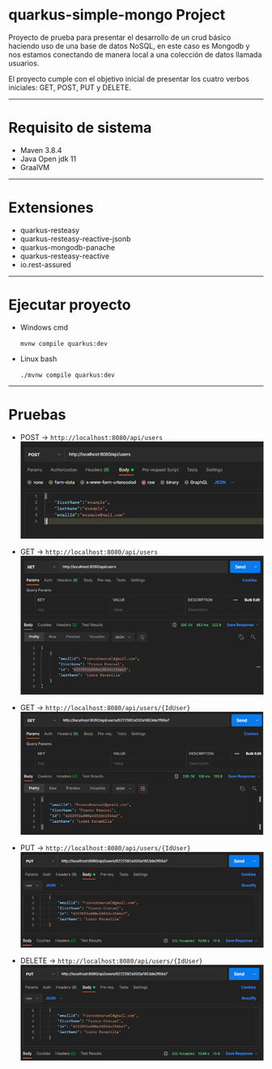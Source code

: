 # quarkus-simple-mongo Project

Proyecto de prueba para presentar el desarrollo de un crud básico haciendo uso de una base de datos NoSQL, en este caso es Mongodb y nos estamos conectando de manera local a una colección de datos llamada usuarios. 

El proyecto cumple con el objetivo inicial de presentar los cuatro verbos iniciales: GET, POST, PUT y DELETE.
<br>

---
# Requisito de sistema
- Maven 3.8.4
- Java Open jdk 11
- GraalVM

---
# Extensiones

- quarkus-resteasy
- quarkus-resteasy-reactive-jsonb
- quarkus-mongodb-panache
- quarkus-resteasy-reactive
- io.rest-assured

---
# Ejecutar proyecto

- Windows cmd

    `mvnw compile quarkus:dev`

- Linux bash

    `./mvnw compile quarkus:dev`

---
# Pruebas  

- POST -> `http://localhost:8080/api/users`
![image text](https://github.com/Art-byte/QuarkusDeveloper/blob/main/quarkus-simple-mongo/src/main/images/Post.jpg)


- GET -> `http://localhost:8080/api/users`
![image text](https://github.com/Art-byte/QuarkusDeveloper/blob/main/quarkus-simple-mongo/src/main/images/GetAll.jpg)


- GET -> `http://localhost:8080/api/users/{IdUser}`
![image text](https://github.com/Art-byte/QuarkusDeveloper/blob/main/quarkus-simple-mongo/src/main/images/GetById.jpg)


- PUT -> `http://localhost:8080/api/users/{IdUser}`
![image text](https://github.com/Art-byte/QuarkusDeveloper/blob/main/quarkus-simple-mongo/src/main/images/Update.jpg)


- DELETE -> `http://localhost:8080/api/users/{IdUser}`
![image text](https://github.com/Art-byte/QuarkusDeveloper/blob/main/quarkus-simple-mongo/src/main/images/Update.jpg)





